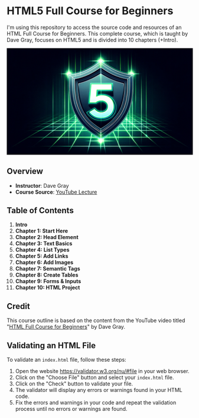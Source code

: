 # HTML5 Full Course for Beginners

I'm using this repository to access the source code and resources of an HTML Full Course for Beginners. This complete course, which is taught by Dave Gray, focuses on HTML5 and is divided into 10 chapters (+Intro).

![HTML5 Logo](img/html_logo.png)
## Overview

- **Instructor**: Dave Gray
- **Course Source**: [YouTube Lecture](https://www.youtube.com/watch?v=mJgBOIoGihA&ab_channel=DaveGray)

## Table of Contents

1. **Intro**
2. **Chapter 1: Start Here**
3. **Chapter 2: Head Element**
4. **Chapter 3: Text Basics**
5. **Chapter 4: List Types**
6. **Chapter 5: Add Links**
7. **Chapter 6: Add Images**
8. **Chapter 7: Semantic Tags**
9. **Chapter 8: Create Tables**
10. **Chapter 9: Forms & Inputs**
11. **Chapter 10: HTML Project**

## Credit

This course outline is based on the content from the YouTube video titled "[HTML Full Course for Beginners](https://www.youtube.com/watch?v=mJgBOIoGihA&ab_channel=DaveGray)" by Dave Gray.

## Validating an HTML File

To validate an `index.html` file, follow these steps:
1. Open the website https://validator.w3.org/nu/#file in your web browser.
2. Click on the "Choose File" button and select your `index.html` file.
3. Click on the "Check" button to validate your file.
4. The validator will display any errors or warnings found in your HTML code.
5. Fix the errors and warnings in your code and repeat the validation process until no errors or warnings are found.
